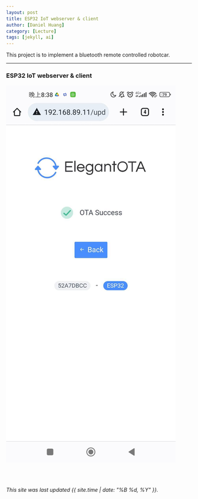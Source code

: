 ```yaml
---
layout: post
title: ESP32 IoT webserver & client
author: [Daniel Huang]
category: [Lecture]
tags: [jekyll, ai]
---
```


This project is to implement a bluetooth remote controlled robotcar.

---


###  ESP32 IoT webserver & client
![](https://github.com/xxhuang0913/MCU-project/blob/main/images/344444730_622339293130064_2887995541028159185_n.jpg?raw=true)



<br>
<br>

*This site was last updated {{ site.time | date: "%B %d, %Y" }}.*
